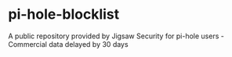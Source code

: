 # pi-hole-blocklist
A public repository provided by Jigsaw Security for pi-hole users - Commercial data delayed by 30 days
